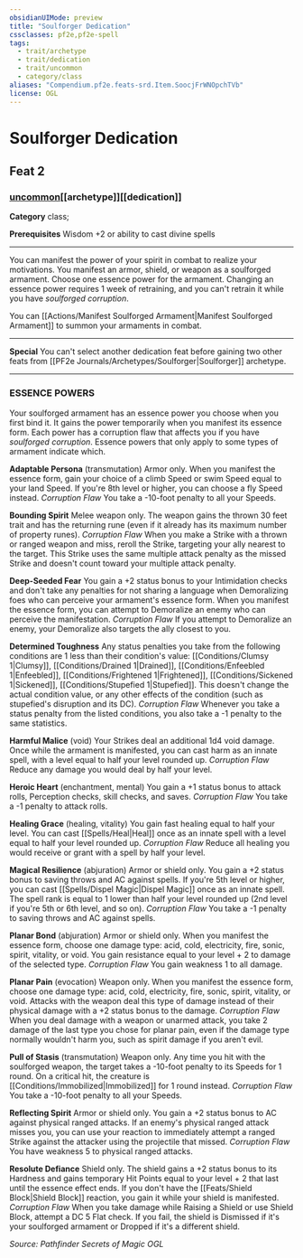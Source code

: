```yaml
---
obsidianUIMode: preview
title: "Soulforger Dedication"
cssclasses: pf2e,pf2e-spell
tags:
  - trait/archetype
  - trait/dedication
  - trait/uncommon
  - category/class
aliases: "Compendium.pf2e.feats-srd.Item.SoocjFrWNOpchTVb"
license: OGL
---
```

# Soulforger Dedication
## Feat 2
### [uncommon](uncommon "Uncommon Rarity Trait")[[archetype]][[dedication]]

**Category** class; 



**Prerequisites** Wisdom +2 or ability to cast divine spells
* * *
You can manifest the power of your spirit in combat to realize your motivations. You manifest an armor, shield, or weapon as a soulforged armament. Choose one essence power for the armament. Changing an essence power requires 1 week of retraining, and you can't retrain it while you have _soulforged corruption_.

You can [[Actions/Manifest Soulforged Armament|Manifest Soulforged Armament]] to summon your armaments in combat.

* * *

**Special** You can't select another dedication feat before gaining two other feats from [[PF2e Journals/Archetypes/Soulforger|Soulforger]] archetype.

* * *

### ESSENCE POWERS

Your soulforged armament has an essence power you choose when you first bind it. It gains the power temporarily when you manifest its essence form. Each power has a corruption flaw that affects you if you have _soulforged corruption_. Essence powers that only apply to some types of armament indicate which.

**Adaptable Persona** (transmutation) Armor only. When you manifest the essence form, gain your choice of a climb Speed or swim Speed equal to your land Speed. If you're 8th level or higher, you can choose a fly Speed instead. _Corruption Flaw_ You take a -10-foot penalty to all your Speeds.

**Bounding Spirit** Melee weapon only. The weapon gains the thrown 30 feet trait and has the returning rune (even if it already has its maximum number of property runes). _Corruption Flaw_ When you make a Strike with a thrown or ranged weapon and miss, reroll the Strike, targeting your ally nearest to the target. This Strike uses the same multiple attack penalty as the missed Strike and doesn't count toward your multiple attack penalty.

**Deep-Seeded Fear** You gain a +2 status bonus to your Intimidation checks and don't take any penalties for not sharing a language when Demoralizing foes who can perceive your armament's essence form. When you manifest the essence form, you can attempt to Demoralize an enemy who can perceive the manifestation. _Corruption Flaw_ If you attempt to Demoralize an enemy, your Demoralize also targets the ally closest to you.

**Determined Toughness** Any status penalties you take from the following conditions are 1 less than their condition's value: [[Conditions/Clumsy 1|Clumsy]], [[Conditions/Drained 1|Drained]], [[Conditions/Enfeebled 1|Enfeebled]], [[Conditions/Frightened 1|Frightened]], [[Conditions/Sickened 1|Sickened]], [[Conditions/Stupefied 1|Stupefied]]. This doesn't change the actual condition value, or any other effects of the condition (such as stupefied's disruption and its DC). _Corruption Flaw_ Whenever you take a status penalty from the listed conditions, you also take a -1 penalty to the same statistics.

**Harmful Malice** (void) Your Strikes deal an additional 1d4 void damage. Once while the armament is manifested, you can cast harm as an innate spell, with a level equal to half your level rounded up. _Corruption Flaw_ Reduce any damage you would deal by half your level.

**Heroic Heart** (enchantment, mental) You gain a +1 status bonus to attack rolls, Perception checks, skill checks, and saves. _Corruption Flaw_ You take a -1 penalty to attack rolls.

**Healing Grace** (healing, vitality) You gain fast healing equal to half your level. You can cast [[Spells/Heal|Heal]] once as an innate spell with a level equal to half your level rounded up. _Corruption Flaw_ Reduce all healing you would receive or grant with a spell by half your level.

**Magical Resilience** (abjuration) Armor or shield only. You gain a +2 status bonus to saving throws and AC against spells. If you're 5th level or higher, you can cast [[Spells/Dispel Magic|Dispel Magic]] once as an innate spell. The spell rank is equal to 1 lower than half your level rounded up (2nd level if you're 5th or 6th level, and so on). _Corruption Flaw_ You take a -1 penalty to saving throws and AC against spells.

**Planar Bond** (abjuration) Armor or shield only. When you manifest the essence form, choose one damage type: acid, cold, electricity, fire, sonic, spirit, vitality, or void. You gain resistance equal to your level + 2 to damage of the selected type. _Corruption Flaw_ You gain weakness 1 to all damage.

**Planar Pain** (evocation) Weapon only. When you manifest the essence form, choose one damage type: acid, cold, electricity, fire, sonic, spirit, vitality, or void. Attacks with the weapon deal this type of damage instead of their physical damage with a +2 status bonus to the damage. _Corruption Flaw_ When you deal damage with a weapon or unarmed attack, you take 2 damage of the last type you chose for planar pain, even if the damage type normally wouldn't harm you, such as spirit damage if you aren't evil.

**Pull of Stasis** (transmutation) Weapon only. Any time you hit with the soulforged weapon, the target takes a -10-foot penalty to its Speeds for 1 round. On a critical hit, the creature is [[Conditions/Immobilized|Immobilized]] for 1 round instead. _Corruption Flaw_ You take a -10-foot penalty to all your Speeds.

**Reflecting Spirit** Armor or shield only. You gain a +2 status bonus to AC against physical ranged attacks. If an enemy's physical ranged attack misses you, you can use your reaction to immediately attempt a ranged Strike against the attacker using the projectile that missed. _Corruption Flaw_ You have weakness 5 to physical ranged attacks.

**Resolute Defiance** Shield only. The shield gains a +2 status bonus to its Hardness and gains temporary Hit Points equal to your level + 2 that last until the essence effect ends. If you don't have the [[Feats/Shield Block|Shield Block]] reaction, you gain it while your shield is manifested. _Corruption Flaw_ When you take damage while Raising a Shield or use Shield Block, attempt a DC 5 Flat check. If you fail, the shield is Dismissed if it's your soulforged armament or Dropped if it's a different shield.

*Source: Pathfinder Secrets of Magic*
*OGL*